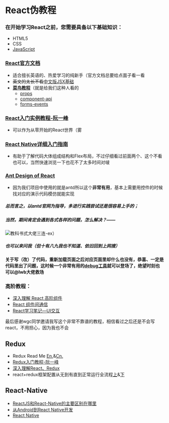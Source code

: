 # React伪教程
### 在开始学习React之前，您需要具备以下基础知识：
- HTML5
- CSS
- [JavaScript](https://developer.mozilla.org/en-US/docs/Web/JavaScript/A_re-introduction_to_JavaScript)
### [React官方文档](https://reactjs.org/docs/hello-world.html)
- 适合擅长英语的、热爱学习的纯新手（官方文档总要给点面子看一看
- ~~英文的太长不看~~[中文版JSX基础](https://www.jianshu.com/p/7e872afeae42)
- [**菜鸟教程**](http://www.runoob.com/react/react-tutorial.html)（就是给我们这种人看的
  - [props](http://www.runoob.com/react/react-props.html)
  - [component-api](http://www.runoob.com/react/react-component-api.html)
  - [forms-events](http://www.runoob.com/react/react-forms-events.html)
### [React入门实例教程-阮一峰](http://www.ruanyifeng.com/blog/2015/03/react.html)
- 可以作为从零开始的React世界（雾
### [React Native详细入门指南](https://www.jianshu.com/p/fa0874be0827)
- 有助于了解代码大体组成结构和Flex布局，不过仔细看过前面两个、这个不看也可以，当然快速浏览一下也花不了太多时间对啵
### [Ant Design of React](https://ant.design/docs/react/introduce-cn)
- 因为我们项目中使用的就是antd所以这个**非常有用**，基本上需要用控件的时候找对应的演示代码模仿就能实现
##### 总而言之，以antd官网为指导，多进行实践尝试还是很容易上手的；
##### 当然，期间肯定会遇到各式各样的问题，怎么解决？——
![教科书式大佬三连-ex](https://github.com/151220134/STC/blob/master/c3a110fab2fb431665f9acd52aa446230bf7d38d.jpg)）
##### 也可以来问我（但十有八九我也不知道、依旧回到上网搜）
#### 关于写（改）了代码，重新加载页面之后对应页面里却什么也没有，恭喜、一定是代码里出了问题，这时候一个非常有用的[debug工具](https://www.baidu.com/)就可以登场了，绝望时刻也可以@lwb大佬救场
### 高阶教程：
- [深入理解 React 高阶组件](https://zhuanlan.zhihu.com/p/24776678)
- [React 组件间通信](http://web.jobbole.com/82999/)
- [React学习笔记—UI交互](https://segmentfault.com/a/1190000002647357)

最后感谢wgc同学邀请我写这个非常不靠谱的教程，相信看过之后还是不会写react，不用担心，因为我也不会

## Redux
- Redux Read Me [En.](https://redux.js.org/)&[Cn.](http://cn.redux.js.org/)
- [Redux入门教程-阮一峰](http://www.ruanyifeng.com/blog/2016/09/redux_tutorial_part_one_basic_usages.html)
- [深入理解React、Redux](https://www.jianshu.com/p/0e42799be566)
- react+redux框架配置从无到有直到正常运行全流程[上](https://blog.csdn.net/lx376693576/article/details/54591142)&[下](https://blog.csdn.net/lx376693576/article/details/54602957)
## React-Native
- [ReactJS和React-Native的主要区别在哪里](https://www.zcfy.cc/article/what-are-the-main-differences-between-reactjs-and-react-native-2785.html)
- [从Android到React Native开发](https://www.jianshu.com/p/97692b1c451d)
- [React Native](https://reactnative.cn/docs/0.51/getting-started.html)
